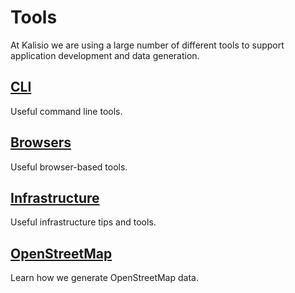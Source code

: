 # Tools

At Kalisio we are using a large number of different tools to support application development and data generation.

## [CLI](./cli.md)

Useful command line tools.

## [Browsers](./browsers.md)

Useful browser-based tools.

## [Infrastructure](./infrastructure.md)

Useful infrastructure tips and tools.

## [OpenStreetMap](./osm.md)

Learn how we generate OpenStreetMap data.

